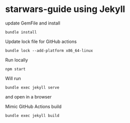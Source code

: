 # starwars-guide using Jekyll

update GemFile and install

`bundle install`

Update lock file for GitHub actions

`bundle lock --add-platform x86_64-linux`

Run locally

`npm start`

Will run

  `bundle exec jekyll serve`

  and open in a browser

Mimic GitHub Actions build

`bundle exec jekyll build`
